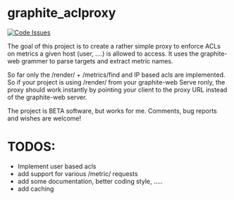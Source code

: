 graphite_aclproxy
=================

[![Code Issues](https://www.quantifiedcode.com/api/v1/project/be18678e9d5b4c1f8325e0b4dcc262b6/badge.svg)](https://www.quantifiedcode.com/app/project/be18678e9d5b4c1f8325e0b4dcc262b6)


The goal of this project is to create a rather simple proxy to enforce ACLs on metrics a given host (user, ....) is allowed to access. It uses the graphite-web grammer to parse targets and extract metric names.

So far only the /render/ + /metrics/find and IP based acls are implemented. So if your project is using /render/ from your graphite-web Serve ronly, the proxy should work instantly by pointing your client to the proxy URL instead of the graphite-web server.

The project is BETA software, but works for me. Comments, bug reports and wishes are welcome!

TODOS:
=================

  * Implement user based acls
  * add support for various /metric/ requests
  * add some documentation, better coding style, .....
  * add caching
